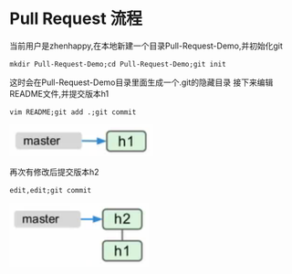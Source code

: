 # Pull Request 流程
当前用户是zhenhappy,在本地新建一个目录Pull-Request-Demo,并初始化git

    mkdir Pull-Request-Demo;cd Pull-Request-Demo;git init
这时会在Pull-Request-Demo目录里面生成一个.git的隐藏目录
接下来编辑README文件,并提交版本h1


    vim README;git add .;git commit

![enter description here][1]

再次有修改后提交版本h2

    edit,edit;git commit

![enter description here][2]

  [1]: ./images/1443077250671.jpg "1443077250671.jpg"
  [2]: ./images/1443077332128.jpg "1443077332128.jpg"
